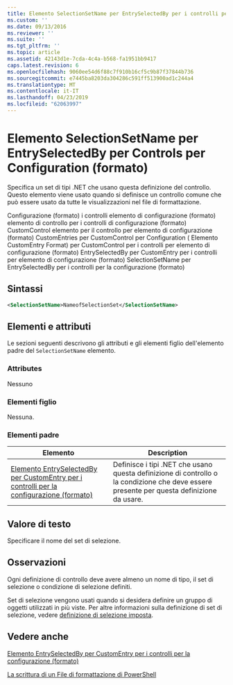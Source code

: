```yaml
---
title: Elemento SelectionSetName per EntrySelectedBy per i controlli per la configurazione (formato) | Microsoft Docs
ms.custom: ''
ms.date: 09/13/2016
ms.reviewer: ''
ms.suite: ''
ms.tgt_pltfrm: ''
ms.topic: article
ms.assetid: 42143d1e-7cda-4c4a-b568-fa1951bb9417
caps.latest.revision: 6
ms.openlocfilehash: 9060ee54d6f88c7f910b16cf5c9b87f37844b736
ms.sourcegitcommit: e7445ba8203da304286c591ff513900ad1c244a4
ms.translationtype: MT
ms.contentlocale: it-IT
ms.lasthandoff: 04/23/2019
ms.locfileid: "62063997"
---
```

# <a name="selectionsetname-element-for-entryselectedby-for-controls-for-configuration-format"></a>Elemento SelectionSetName per EntrySelectedBy per Controls per Configuration (formato)

Specifica un set di tipi .NET che usano questa definizione del controllo. Questo elemento viene usato quando si definisce un controllo comune che può essere usato da tutte le visualizzazioni nel file di formattazione.

Configurazione (formato) i controlli elemento di configurazione (formato) elemento di controllo per i controlli di configurazione (formato) CustomControl elemento per il controllo per elemento di configurazione (formato) CustomEntries per CustomControl per Configuration ( Elemento CustomEntry Format) per CustomControl per i controlli per elemento di configurazione (formato) EntrySelectedBy per CustomEntry per i controlli per elemento di configurazione (formato) SelectionSetName per EntrySelectedBy per i controlli per la configurazione (formato)

## <a name="syntax"></a>Sintassi

```xml
<SelectionSetName>NameofSelectionSet</SelectionSetName>

```

## <a name="attributes-and-elements"></a>Elementi e attributi

Le sezioni seguenti descrivono gli attributi e gli elementi figlio dell'elemento padre del `SelectionSetName` elemento.

### <a name="attributes"></a>Attributes

Nessuno

### <a name="child-elements"></a>Elementi figlio

Nessuna.

### <a name="parent-elements"></a>Elementi padre

|Elemento|Description|
|-------------|-----------------|
|[Elemento EntrySelectedBy per CustomEntry per i controlli per la configurazione (formato)](./entryselectedby-element-for-customentry-for-controls-for-configuration-format.md)|Definisce i tipi .NET che usano questa definizione di controllo o la condizione che deve essere presente per questa definizione da usare.|

## <a name="text-value"></a>Valore di testo

Specificare il nome del set di selezione.

## <a name="remarks"></a>Osservazioni

Ogni definizione di controllo deve avere almeno un nome di tipo, il set di selezione o condizione di selezione definiti.

Set di selezione vengono usati quando si desidera definire un gruppo di oggetti utilizzati in più viste. Per altre informazioni sulla definizione di set di selezione, vedere [definizione di selezione imposta](./defining-selection-sets.md).

## <a name="see-also"></a>Vedere anche

[Elemento EntrySelectedBy per CustomEntry per i controlli per la configurazione (formato)](./entryselectedby-element-for-customentry-for-controls-for-configuration-format.md)

[La scrittura di un File di formattazione di PowerShell](./writing-a-powershell-formatting-file.md)
